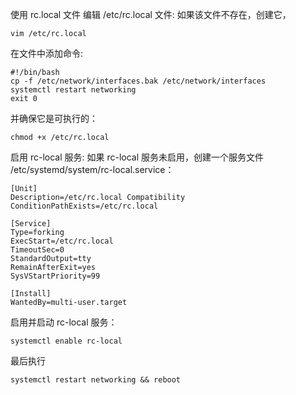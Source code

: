 使用 rc.local 文件
编辑 /etc/rc.local 文件:
如果该文件不存在，创建它，
```
vim /etc/rc.local
```

在文件中添加命令:
```
#!/bin/bash
cp -f /etc/network/interfaces.bak /etc/network/interfaces
systemctl restart networking
exit 0
```

并确保它是可执行的：
```
chmod +x /etc/rc.local
```

启用 rc-local 服务:
如果 rc-local 服务未启用，创建一个服务文件 /etc/systemd/system/rc-local.service：
```
[Unit]
Description=/etc/rc.local Compatibility
ConditionPathExists=/etc/rc.local

[Service]
Type=forking
ExecStart=/etc/rc.local
TimeoutSec=0
StandardOutput=tty
RemainAfterExit=yes
SysVStartPriority=99

[Install]
WantedBy=multi-user.target
```

启用并启动 rc-local 服务：
```
systemctl enable rc-local
```

最后执行
```
systemctl restart networking && reboot
```
